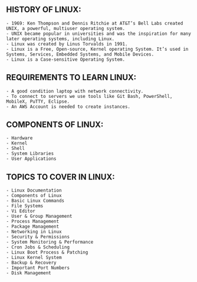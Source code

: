  HISTORY OF LINUX:
 ------------------
 
    - 1969: Ken Thompson and Dennis Ritchie at AT&T’s Bell Labs created UNIX, a powerful, multiuser operating system.
    - UNIX became popular in universities and was the inspiration for many later operating systems, including Linux.
    - Linux was created by Linus Torvalds in 1991.
    - Linux is a Free, Open-source, Kernel operating System. It’s used in Systems, Services, Embedded Systems, and Mobile Devices.
    - Linux is a Case-sensitive Operating System.



 REQUIREMENTS TO LEARN LINUX:
 ----------------------------
    - A good condition laptop with network connectivity.
    - To connect to servers we use tools like Git Bash, PowerShell, MobileX, PuTTY, Eclipse.
    - An AWS Account is needed to create instances.



 COMPONENTS OF LINUX:
 --------------------
 
    - Hardware  
    - Kernel  
    - Shell  
    - System Libraries  
    - User Applications  

 TOPICS TO COVER IN LINUX:
 -------------------------
 
    - Linux Documentation
    - Components of Linux
    - Basic Linux Commands
    - File Systems
    - Vi Editor
    - User & Group Management
    - Process Management
    - Package Management
    - Networking in Linux
    - Security & Permissions
    - System Monitoring & Performance
    - Cron Jobs & Scheduling
    - Linux Boot Process & Patching
    - Linux Kernel System
    - Backup & Recovery
    - Important Port Numbers
    - Disk Management
